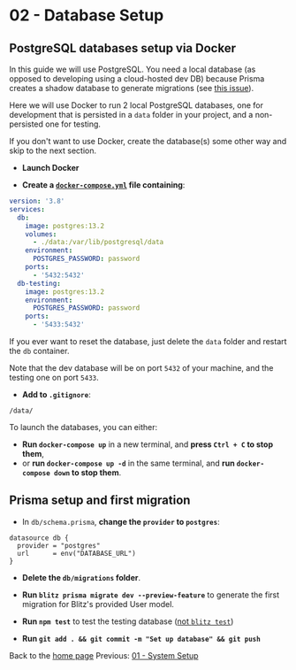 # 02 - Database Setup

## PostgreSQL databases setup via Docker

In this guide we will use PostgreSQL. You need a local database (as opposed to developing using a cloud-hosted dev DB) because Prisma creates a shadow database to generate migrations (see [this issue](https://github.com/prisma/prisma/issues/4571#issuecomment-747496127)).

Here we will use Docker to run 2 local PostgreSQL databases, one for development that is persisted in a `data` folder in your project, and a non-persisted one for testing.

If you don't want to use Docker, create the database(s) some other way and skip to the next section.

- **Launch Docker**

- **Create a [`docker-compose.yml`](/02-project-setup/docker-compose.yml) file containing**:

```yaml
version: '3.8'
services:
  db:
    image: postgres:13.2
    volumes:
      - ./data:/var/lib/postgresql/data
    environment:
      POSTGRES_PASSWORD: password
    ports:
      - '5432:5432'
  db-testing:
    image: postgres:13.2
    environment:
      POSTGRES_PASSWORD: password
    ports:
      - '5433:5432'
```

If you ever want to reset the database, just delete the `data` folder and restart the `db` container.

Note that the dev database will be on port `5432` of your machine, and the testing one on port `5433`.

- **Add to `.gitignore`**:

```
/data/
```

To launch the databases, you can either:

- **Run `docker-compose up`** in a new terminal, and **press `Ctrl + C` to stop them**,
- or **run `docker-compose up -d`** in the same terminal, and **run `docker-compose down` to stop them**.

## Prisma setup and first migration

- In `db/schema.prisma`, **change the `provider` to `postgres`**:

```
datasource db {
  provider = "postgres"
  url      = env("DATABASE_URL")
}
```

- **Delete the `db/migrations` folder**.

- **Run `blitz prisma migrate dev --preview-feature`** to generate the first migration for Blitz's provided User model.

- **Run `npm test`** to test the testing database ([not `blitz test`](https://github.com/blitz-js/blitz/issues/2006))

- **Run `git add . && git commit -m "Set up database" && git push`**

Back to the [home page](https://github.com/verekia/blitz-app-steps)
Previous: [01 - System Setup](/01-system-setup#readme)
